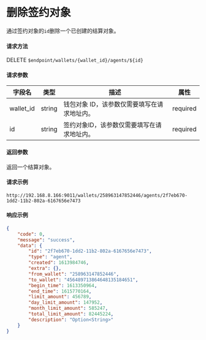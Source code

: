 # 删除签约对象

通过签约对象的`id`删除一个已创建的结算对象。

#### 请求方法

DELETE `$endpoint/wallets/{wallet_id}/agents/${id}`

#### 请求参数

| 字段名    | 类型   | 描述                                        | 属性     |
| --------- | ------ | ------------------------------------------- | -------- |
| wallet_id | string | 钱包对象 ID，该参数仅需要填写在请求地址内。 | required |
| id        | string | 签约对象ID，该参数仅需要填写在请求地址内。  | required |
#### 返回参数

返回一个结算对象。

#### 请求示例
```http request
http://192.168.8.166:9011/wallets/258963147852446/agents/2f7eb670-1dd2-11b2-802a-6167656e7473
```

#### 响应示例

```json
{
    "code": 0,
    "message": "success",
    "data": {
        "id": "2f7eb670-1dd2-11b2-802a-6167656e7473",
        "type": "agent",
        "created": 1613984746,
        "extra": {},
        "from_wallet": "258963147852446",
        "to_wallet": "456489713864648135184651",
        "begin_time": 1613350964,
        "end_time": 1615770164,
        "limit_amount": 456789,
        "day_limit_amount": 147952,
        "month_limit_amount": 585247,
        "total_limit_amount": 82445224,
        "description": "Option<String>"
    }
}
```
